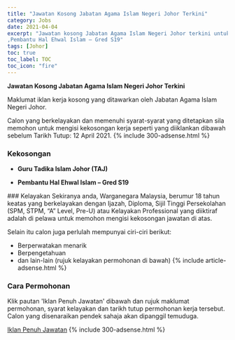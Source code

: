 ```yaml
---
title: "Jawatan Kosong Jabatan Agama Islam Negeri Johor Terkini" 
category: Jobs 
date: 2021-04-04 
excerpt: "Jawatan kosong Jabatan Agama Islam Negeri Johor terkini untuk kekosongan Guru Tadika Islam Johor (TAJ)
,Pembantu Hal Ehwal Islam – Gred S19" 
tags: [Johor] 
toc: true 
toc_label: TOC 
toc_icon: "fire" 
--- 
```


**Jawatan Kosong Jabatan Agama Islam Negeri Johor Terkini**

Maklumat iklan kerja kosong yang ditawarkan oleh Jabatan Agama Islam Negeri Johor. 

Calon yang berkelayakan dan memenuhi syarat-syarat yang ditetapkan sila memohon untuk mengisi kekosongan kerja seperti yang diiklankan dibawah sebelum Tarikh Tutup: 12 April 2021. 
{% include 300-adsense.html %} 
### Kekosongan 
<ul>
<li>
<p><b>Guru Tadika Islam Johor (TAJ)</b></p>
</li>
<li><strong>Pembantu Hal Ehwal Islam &#8211; Gred S19</strong></li>
</ul> 
### Kelayakan 
Sekiranya anda, Warganegara Malaysia, berumur 18 tahun keatas yang berkelayakan dengan Ijazah, Diploma, Sijil Tinggi Persekolahan (SPM, STPM, “A” Level, Pre-U) atau Kelayakan Professional yang diiktiraf adalah di pelawa untuk memohon mengisi kekosongan jawatan di atas.

Selain itu calon juga perlulah mempunyai ciri-ciri berikut:
- Berperwatakan menarik
- Berpengetahuan
- dan lain-lain (rujuk kelayakan permohonan di bawah) 
{% include article-adsense.html %} 
### Cara Permohonan 
Klik pautan 'Iklan Penuh Jawatan' dibawah dan rujuk maklumat permohonan, syarat kelayakan dan tarikh tutup permohonan kerja tersebut.
Calon yang disenaraikan pendek sahaja akan dipanggil temuduga.

<a href="http://infokerjaya.org/jabatan-agama-islam-negeri-johor/" class="btn btn--info" target="_blank" rel="nofollow noopenner">Iklan Penuh Jawatan</a> 
{% include 300-adsense.html %} 